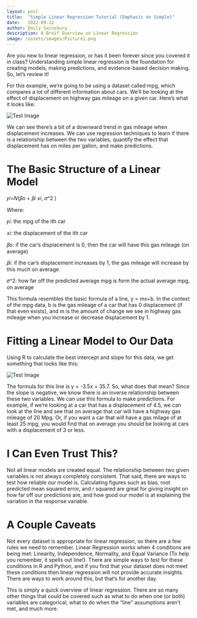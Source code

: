 ```yaml
---
layout: post
title:  "Simple Linear Regression Tutorial (Emphasis on Simple)"
date:   2022-09-22
author: Emily Sainsbury
description: A Breif Overview on Linear Regression
image: /assets/images/Picture1.png
---
```



Are you new to linear regression, or has it been forever since you covered it in class? Understanding simple linear regression is the foundation for creating models, making predictions, and evidence-based decision making. So, let’s review it!

For this example, we’re going to be using a dataset called mpg, which compares a lot of different information about cars. We’ll be looking at the effect of displacement on highway gas mileage on a given car. Here’s what it looks like:

![Test Image](https://raw.githubusercontent.com/emilysainsbury/stat386-projects/main/assets/images/Picture2.png)

We can see there’s a bit of a downward trend in gas mileage when displacement increases. We can use regression techniques to learn if there is a relationship between the two variables, quantify the effect that displacement has on miles per gallon, and make predictions. 

# The Basic Structure of a Linear Model

𝑦𝑖=𝑁(𝛽o + 𝛽𝑖 𝑥𝑖, 𝜎^2 )

Where:

𝑦𝑖: the mpg of the ith car

𝑥𝑖: the displacement of the ith car

𝛽o: if the car’s displacement is 0, then the car will have this gas mileage (on average)

𝛽𝑖: if the car’s displacement increases by 1, the gas mileage will increase by this much on average.

𝜎^2: how far off the predicted average mpg is form the actual average mpg, on average

This formula resembles the basic formula of a line, y = mx+b. In the context of the mpg data, b is the gas mileage of a car that has 0 displacement (if that even exists), and m is the amount of change we see in highway gas mileage when you increase or decrease displacement by 1.  

# Fitting a Linear Model to Our Data

Using R to calculate the best intercept and slope for this data, we get something that looks like this: 


![Test Image](https://raw.githubusercontent.com/emilysainsbury/stat386-projects/main/assets/images/Picture3.png)


The formula for this line is y = -3.5x + 35.7. So, what does that mean? Since the slope is negative, we know there is an inverse relationship between these two variables. We can use this formula to make predictions. For example, if we’re looking at a car that has a displacement of 4.5, we can look at the line and see that on average that car will have a highway gas mileage of 20 Mpg. Or, if you want a car that will have a gas milage of at least 25 mpg, you would find that on average you should be looking at cars with a displacement of 3 or less. 

# I Can Even Trust This?

Not all linear models are created equal. The relationship between two given variables is not always completely consistent. That said, there are ways to test how reliable our model is. Calculating figures such as bias, root predicted mean squared error, and r squared are great for giving insight on how far off our predictions are, and how good our model is at explaining the variation in the response variable. 

# A Couple Caveats

Not every dataset is appropriate for linear regression, so there are a few rules we need to remember. Linear Regression works when 4 conditions are being met: Linearity, Independence, Normality, and Equal Variance (To help you remember, it spells out line!). There are simple ways to test for these conditions in R and Python, and if you find that your dataset does not meet these conditions then linear regression will not provide accurate insights. There are ways to work around this, but that’s for another day. 

This is simply a quick overview of linear regression. There are so many other things that could be covered such as what to do when one (or both) variables are categorical, what to do when the “line” assumptions aren’t met, and much more. 



